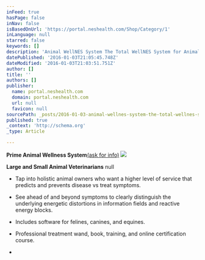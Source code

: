 ```yaml
---
inFeed: true
hasPage: false
inNav: false
isBasedOnUrl: 'https://portal.neshealth.com/Shop/Category/1'
inLanguage: null
starred: false
keywords: []
description: 'Animal WellNES System The Total WellNES System for Animals allows you to see beyond the symptoms to clearly distinguish the distortions in information, any pres'
datePublished: '2016-01-03T21:05:45.748Z'
dateModified: '2016-01-03T21:03:51.751Z'
author: []
title: ''
authors: []
publisher:
  name: portal.neshealth.com
  domain: portal.neshealth.com
  url: null
  favicon: null
sourcePath: _posts/2016-01-03-animal-wellnes-system-the-total-wellnes-system-for-animals-a.md
published: true
_context: 'http://schema.org'
_type: Article

---
```

**Prime Animal Wellness System**[(ask for info)][0]
![](https://d35zpqab4lxjfs.cloudfront.net/images/233/240x164.jpg)

**Large and Small Animal Veterinarians**
null

* Tap into holistic animal owners who want a higher level of service that predicts and prevents disease vs treat symptoms.
* See ahead of and beyond symptoms to clearly distinguish the underlying energetic distortions in information fields and reactive energy blocks. 
* Includes software for felines, canines, and equines. 
* Professional treatment wand, book, training, and online certification course.

* 

[0]: null